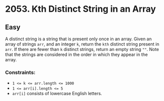 # 2053. Kth Distinct String in an Array

## Easy

A distinct string is a string that is present only once in an array. Given an array of strings `arr`, and an integer
`k`, return the `kth` distinct string present in `arr`. If there are fewer than `k` distinct strings, return an empty
string `""`. Note that the strings are considered in the order in which they appear in the array.

### Constraints:

- `1 <= k <= arr.length <= 1000`
- `1 <= arr[i].length <= 5`
- `arr[i]` consists of lowercase English letters.
